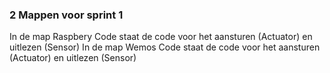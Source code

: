 ### 2 Mappen voor sprint 1 ###
In de map Raspbery Code staat de code voor het aansturen (Actuator) en uitlezen (Sensor)
In de map Wemos Code staat de code voor het aansturen (Actuator) en uitlezen (Sensor)
